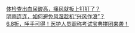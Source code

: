   
[体检查出血尿酸高，痛风就板上钉钉了？](http://www.dianyue.me/archives/328/rhrlvylm147it1bd/)  
[阴雨连连，如何避免风湿趁机“兴风作浪”？](http://www.dianyue.me/archives/793/e73y9mo52696oku9/)  
[6.8折，唾手可得！医护人员职称考试宝典拼团来袭！](http://www.dianyue.me/archives/102/5p3pyixtgvi04337/)